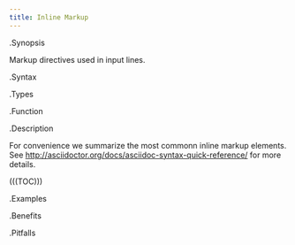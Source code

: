 ```yaml
---
title: Inline Markup
---
```


.Synopsis

Markup directives used in input lines.

.Syntax

.Types

.Function

.Description

For convenience we summarize the most commonn inline markup elements.
See http://asciidoctor.org/docs/asciidoc-syntax-quick-reference/ for more details.

(((TOC)))

.Examples

.Benefits

.Pitfalls

